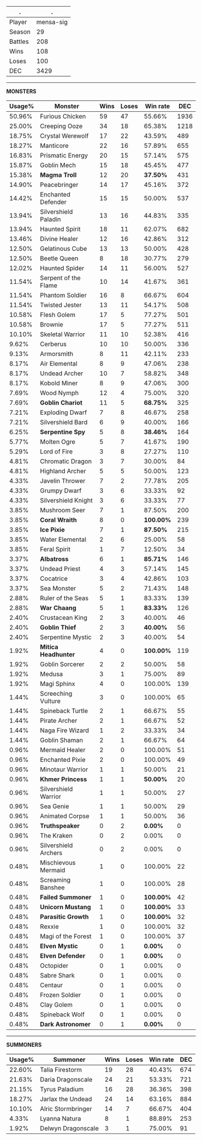 .|.
|-|-
Player|mensa-sig
Season|29
Battles|208
Wins|108
Loses|100
DEC|3429

---
**MONSTERS**

Usage%|Monster|Wins|Loses|Win rate|DEC|
-|-|-|-|-|-|
50.96%|Furious Chicken|59|47|55.66%|1936|
25.00%|Creeping Ooze|34|18|65.38%|1218|
18.75%|Crystal Werewolf|17|22|43.59%|489|
18.27%|Manticore|22|16|57.89%|655|
16.83%|Prismatic Energy|20|15|57.14%|575|
15.87%|Goblin Mech|15|18|45.45%|477|
15.38%|**Magma Troll**|12|20|**37.50%**|431|
14.90%|Peacebringer|14|17|45.16%|372|
14.42%|Enchanted Defender|15|15|50.00%|537|
13.94%|Silvershield Paladin|13|16|44.83%|335|
13.94%|Haunted Spirit|18|11|62.07%|682|
13.46%|Divine Healer|12|16|42.86%|312|
12.50%|Gelatinous Cube|13|13|50.00%|428|
12.50%|Beetle Queen|8|18|30.77%|279|
12.02%|Haunted Spider|14|11|56.00%|527|
11.54%|Serpent of the Flame|10|14|41.67%|361|
11.54%|Phantom Soldier|16|8|66.67%|604|
11.54%|Twisted Jester|13|11|54.17%|508|
10.58%|Flesh Golem|17|5|77.27%|501|
10.58%|Brownie|17|5|77.27%|511|
10.10%|Skeletal Warrior|11|10|52.38%|416|
9.62%|Cerberus|10|10|50.00%|336|
9.13%|Armorsmith|8|11|42.11%|233|
8.17%|Air Elemental|8|9|47.06%|238|
8.17%|Undead Archer|10|7|58.82%|348|
8.17%|Kobold Miner|8|9|47.06%|300|
7.69%|Wood Nymph|12|4|75.00%|320|
7.69%|**Goblin Chariot**|11|5|**68.75%**|325|
7.21%|Exploding Dwarf|7|8|46.67%|258|
7.21%|Silvershield Bard|6|9|40.00%|166|
6.25%|**Serpentine Spy**|5|8|**38.46%**|164|
5.77%|Molten Ogre|5|7|41.67%|190|
5.29%|Lord of Fire|3|8|27.27%|110|
4.81%|Chromatic Dragon|3|7|30.00%|84|
4.81%|Highland Archer|5|5|50.00%|123|
4.33%|Javelin Thrower|7|2|77.78%|205|
4.33%|Grumpy Dwarf|3|6|33.33%|92|
4.33%|Silvershield Knight|3|6|33.33%|77|
3.85%|Mushroom Seer|7|1|87.50%|200|
3.85%|**Coral Wraith**|8|0|**100.00%**|239|
3.85%|**Ice Pixie**|7|1|**87.50%**|215|
3.85%|Water Elemental|2|6|25.00%|58|
3.85%|Feral Spirit|1|7|12.50%|34|
3.37%|**Albatross**|6|1|**85.71%**|146|
3.37%|Undead Priest|4|3|57.14%|145|
3.37%|Cocatrice|3|4|42.86%|103|
3.37%|Sea Monster|5|2|71.43%|148|
2.88%|Ruler of the Seas|5|1|83.33%|139|
2.88%|**War Chaang**|5|1|**83.33%**|126|
2.40%|Crustacean King|2|3|40.00%|46|
2.40%|**Goblin Thief**|2|3|**40.00%**|56|
2.40%|Serpentine Mystic|2|3|40.00%|54|
1.92%|**Mitica Headhunter**|4|0|**100.00%**|119|
1.92%|Goblin Sorcerer|2|2|50.00%|58|
1.92%|Medusa|3|1|75.00%|89|
1.92%|Magi Sphinx|4|0|100.00%|139|
1.44%|Screeching Vulture|3|0|100.00%|65|
1.44%|Spineback Turtle|2|1|66.67%|55|
1.44%|Pirate Archer|2|1|66.67%|52|
1.44%|Naga Fire Wizard|1|2|33.33%|34|
1.44%|Goblin Shaman|2|1|66.67%|64|
0.96%|Mermaid Healer|2|0|100.00%|51|
0.96%|Enchanted Pixie|2|0|100.00%|49|
0.96%|Minotaur Warrior|1|1|50.00%|21|
0.96%|**Khmer Princess**|1|1|**50.00%**|20|
0.96%|Silvershield Warrior|1|1|50.00%|27|
0.96%|Sea Genie|1|1|50.00%|29|
0.96%|Animated Corpse|1|1|50.00%|36|
0.96%|**Truthspeaker**|0|2|**0.00%**|0|
0.96%|The Kraken|0|2|0.00%|0|
0.96%|Silvershield Archers|0|2|0.00%|0|
0.48%|Mischievous Mermaid|1|0|100.00%|22|
0.48%|Screaming Banshee|1|0|100.00%|28|
0.48%|**Failed Summoner**|1|0|**100.00%**|42|
0.48%|**Unicorn Mustang**|1|0|**100.00%**|33|
0.48%|**Parasitic Growth**|1|0|**100.00%**|32|
0.48%|Rexxie|1|0|100.00%|32|
0.48%|Magi of the Forest|1|0|100.00%|37|
0.48%|**Elven Mystic**|0|1|**0.00%**|0|
0.48%|**Elven Defender**|0|1|**0.00%**|0|
0.48%|Octopider|0|1|0.00%|0|
0.48%|Sabre Shark|0|1|0.00%|0|
0.48%|Centaur|0|1|0.00%|0|
0.48%|Frozen Soldier|0|1|0.00%|0|
0.48%|Clay Golem|0|1|0.00%|0|
0.48%|Spineback Wolf|0|1|0.00%|0|
0.48%|**Dark Astronomer**|0|1|**0.00%**|0|

---
**SUMMONERS**

Usage%|Summoner|Wins|Loses|Win rate|DEC|
-|-|-|-|-|-|
22.60%|Talia Firestorm|19|28|40.43%|674|
21.63%|Daria Dragonscale|24|21|53.33%|721|
21.15%|Tyrus Paladium|16|28|36.36%|398|
18.27%|Jarlax the Undead|24|14|63.16%|884|
10.10%|Alric Stormbringer|14|7|66.67%|404|
4.33%|Lyanna Natura|8|1|88.89%|253|
1.92%|Delwyn Dragonscale|3|1|75.00%|91|

